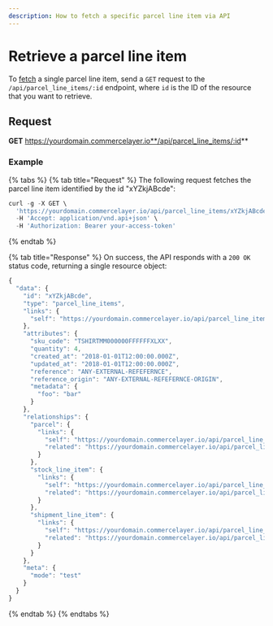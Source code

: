 ```yaml
---
description: How to fetch a specific parcel line item via API
---
```


# Retrieve a parcel line item

To <a href="https://docs.commercelayer.io/developers/fetching-resources" target="_blank">fetch</a> a single parcel line item, send a `GET` request to the `/api/parcel_line_items/:id` endpoint, where `id` is the ID of the resource that you want to retrieve.

## Request

**GET** https://yourdomain.commercelayer.io**/api/parcel_line_items/:id**

### **Example**

{% tabs %}
{% tab title="Request" %}
The following request fetches the parcel line item identified by the id "xYZkjABcde":

```javascript
curl -g -X GET \
  'https://yourdomain.commercelayer.io/api/parcel_line_items/xYZkjABcde' \
  -H 'Accept: application/vnd.api+json' \
  -H 'Authorization: Bearer your-access-token'
```
{% endtab %}

{% tab title="Response" %}
On success, the API responds with a `200 OK` status code, returning a single resource object:

```javascript
{
  "data": {
    "id": "xYZkjABcde",
    "type": "parcel_line_items",
    "links": {
      "self": "https://yourdomain.commercelayer.io/api/parcel_line_items/xYZkjABcde"
    },
    "attributes": {
      "sku_code": "TSHIRTMM000000FFFFFFXLXX",
      "quantity": 4,
      "created_at": "2018-01-01T12:00:00.000Z",
      "updated_at": "2018-01-01T12:00:00.000Z",
      "reference": "ANY-EXTERNAL-REFEFERNCE",
      "reference_origin": "ANY-EXTERNAL-REFEFERNCE-ORIGIN",
      "metadata": {
        "foo": "bar"
      }
    },
    "relationships": {
      "parcel": {
        "links": {
          "self": "https://yourdomain.commercelayer.io/api/parcel_line_items/xYZkjABcde/relationships/parcel",
          "related": "https://yourdomain.commercelayer.io/api/parcel_line_items/xYZkjABcde/parcel"
        }
      },
      "stock_line_item": {
        "links": {
          "self": "https://yourdomain.commercelayer.io/api/parcel_line_items/xYZkjABcde/relationships/stock_line_item",
          "related": "https://yourdomain.commercelayer.io/api/parcel_line_items/xYZkjABcde/stock_line_item"
        }
      },
      "shipment_line_item": {
        "links": {
          "self": "https://yourdomain.commercelayer.io/api/parcel_line_items/xYZkjABcde/relationships/shipment_line_item",
          "related": "https://yourdomain.commercelayer.io/api/parcel_line_items/xYZkjABcde/shipment_line_item"
        }
      }
    },
    "meta": {
      "mode": "test"
    }
  }
}
```
{% endtab %}
{% endtabs %}

